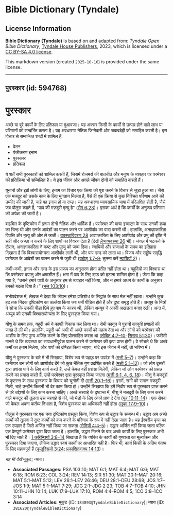 # Bible Dictionary (Tyndale)

## License Information

**Bible Dictionary (Tyndale)** is based on and adapted from: _Tyndale Open Bible Dictionary_, [Tyndale House Publishers](https://tyndaleopenresources.com/), 2023, which is licensed under a [CC BY-SA 4.0 license](https://creativecommons.org/licenses/by-sa/4.0/legalcode.en).

This markdown version (created `2025-10-16`) is provided under the same license.



--------------------------------

## पुरस्कार (id: 594768)

पुरस्कार
========

अच्छे या बुरे कार्यों के लिए प्रतिफल या मुआवजा। यह अक्सर किसी के कार्यों से उत्पन्न होने वाले लाभ या परिणामों को सन्दर्भित करता है। यह अवधारणा नैतिक जिम्मेदारी और जवाबदेही को समाहित करती है। इस विचार से सम्बन्धित शब्दों में शामिल हैं:

* वेतन
* पंजीकरण इनाम
* पुरस्कार
* प्रतिफल

ये शर्तें सभी पुरस्कारों को शामिल करती हैं, जिसमें रोजमर्रा की बातचीत और मनुष्य के व्यवहार पर परमेश्वर की प्रतिक्रिया भी सम्मिलित है। ये इस जीवन और अगले जीवन दोनों को समाहित करती हैं।

यूनानी और इब्री लोगों के लिए, इनाम का विचार एक क्रिया को पूरा करने के विचार से जुड़ा हुआ था। जैसे एक मजदूर को उसके काम के लिए भुगतान मिलता है, वैसे ही एक क्रिया से कुछ निश्चित परिणाम आने की उम्मीद की जाती है, चाहे वह इनाम हो या दण्ड। यह अवधारणा व्यावसायिक भाषा में परिलक्षित होती है, जैसे जब पौलुस कहते हैं, "पाप की मज़दूरी मृत्यु है" ([रोम 6:23](https://ref.ly/Rom6:23))। इसका अर्थ है कि कार्यों के अनुरूप परिणाम की अपेक्षा की जाती है।

बाइबिल के दृष्टिकोण में इनाम दोनों नैतिक और धार्मिक हैं। परमेश्वर की वाचा इस्राएल के साथ उनकी कृपा का चिन्ह थी और उनके आदेशों का पालन करने पर आशीर्वाद का वादा करती थी। हालांकि, अनाज्ञाकारिता विपत्ति और मृत्यु की ओर ले जाती। [व्य्वस्थाविवरण 28](https://ref.ly/Deut28:1-Deut28:68) आज्ञाकारिता के लिए आशीर्वाद और प्रभु की दृष्टि में सही और अच्छा न करने के लिए शापों का विवरण देता है (देखें [लैव्यव्यवस्था 26](https://ref.ly/Lev26:1-Lev26:46) भी)। जंगल में भटकने के दौरान, अनाज्ञाकारिता ने कष्ट और मृत्यु को जन्म दिया। न्यायियों और राजाओं के समय का इतिहास दिखाता है कि विश्वासयोग्यता आशीर्वाद लाती थी, और पाप दण्ड को लाता था। विजय और राष्ट्रीय समृद्धि परमेश्वर के आदेशों का पालन करने से जुड़ी थी ([यहोशू 1:7–9](https://ref.ly/Josh1:7-Josh1:9); तुलना करें [न्यायियों 2](https://ref.ly/Judg2:1-Judg2:23))।

कभी\-कभी, इनाम और दण्ड के इस प्रारूप का अनुसरण होता प्रतीत नहीं होता था। यहूदियों का विश्वास था कि परमेश्वर दयालु और क्षमाशील हैं। क्षमा में पाप के लिए दण्ड को हटाना शामिल होता है। जैसा कि कहा गया है, “उसने हमारे पापों के अनुसार हम से व्यवहार नहीं किया, और न हमारे अधर्म के कामों के अनुसार हमको बदला दिया है।” ([भज 103:10](https://ref.ly/Ps103:10))।

सभोपदेशक में, लेखक ने देखा कि जीवन हमेशा प्रतिशोध के सिद्धांत के साथ मेल नहीं खाता। उन्होंने कुछ हद तक निंदक दृष्टिकोण का उल्लेख किया जब धर्मी पीड़ित होते हैं और दुष्ट समृद्ध होते हैं। अय्यूब के मित्रों ने सोचा कि उनकी पीड़ा छिपे हुए पाप के कारण थी, लेकिन अय्यूब ने अपनी अखंडता बनाए रखी। अन्त में, अय्यूब को उनकी विश्वासयोग्यता के लिए पुरस्कृत किया गया।

यीशु के समय तक, यहूदी धर्म ने काफी विकास कर लिया था। रोमी कानून ने पुरानी कानूनी प्रणाली की जगह ले ली थी। हालांकि, यहूदी धर्म अभी भी अच्छे कार्यों को महत्व देता था और लोगों को परमेश्वर की आशीष के लिए पुण्य अर्जित करने के लिए प्रोत्साहित करता था ([तोबित 4:7–10](https://ref.ly/Tob4:7-Tob4:10); [सिराच 51:30](https://ref.ly/Sir51:30))। फरीसी मानते थे कि व्यवस्था का सावधानीपूर्वक पालन करने से परमेश्वर की कृपा प्राप्त होगी। वे सोचते थे कि अच्छे कर्मों का इनाम मिलेगा, और पापों को दण्डित किया जाएगा, यदि इस जीवन में नहीं, तो भविष्य में।

यीशु ने पुरस्कार के बारे में भी सिखाया, विशेष रूप से पहाड़ पर उपदेश में ([मत्ती 5–7](https://ref.ly/Matt5:1-Matt7:29))। उन्होंने कहा कि परमेश्वर उन लोगों को आशीर्वाद देंगे जो कुछ नैतिक गुण प्रदर्शित करते हैं ([मत्ती 5:1–12](https://ref.ly/Matt5:1-Matt5:12))। जो लोग दूसरों द्वारा प्रशंसा पाने के लिए कार्य करते हैं, उन्हें केवल वही प्रशंसा मिलेगी, लेकिन जो लोग परमेश्वर को प्रसन्न करने का प्रयास करते हैं, उन्हें परमेश्वर द्वारा पुरस्कृत किया जाएगा ([मत्ती 6:1, 4, 6, 18](https://ref.ly/Matt6:1))। यीशु ने मजदूरों के दृष्टान्त के साथ पुरस्कार के विचार को चुनौती दी ([मत्ती 20:1–16](https://ref.ly/Matt20:1-Matt20:16))। इसमें, सभी को समान मजदूरी मिली, चाहे उन्होंने कितनी भी देर काम किया हो। उन्होंने सिखाया कि हमें निर्दोष रूप से पुरस्कार प्राप्त करने से परे उद्देश्यों के लिए काम करना चाहिए। अच्छे चरवाहे के दृष्टान्त में, यीशु ने मज़दूरी के लिए काम करने वाले मजदूर की तुलना उस चरवाहे से की, जो भेड़ों के लिए अपने प्राण दे देगा ([यूह 10:11–14](https://ref.ly/John10:11-John10:14))। एक सेवक जो केवल अपना कर्तव्य निभाता है, विशेष पुरस्कार का अधिकारी नहीं होता ([लूका 17:9–10](https://ref.ly/Luke17:9-Luke17:10))।

पौलुस ने पुरस्कार पर एक नया दृष्टिकोण प्रस्तुत किया, विशेष रूप से उद्धार के सम्बन्ध में। उद्धार अब अच्छे कार्यों की तुलना में दुष्ट कार्यों को कम करने के परिणाम के रूप में नहीं देखा जाता है। यह ईश्वरीय कृपा का एक उपहार है जिसे अर्जित नहीं किया जा सकता ([रोमियों 4:4–5](https://ref.ly/Rom4:4-Rom4:5))। उद्धार अर्जित नहीं किया जाता बल्कि एक प्रेमपूर्ण परमेश्वर द्वारा दिया जाता है। हालांकि, उद्धार मिलने के बाद अच्छे कार्यों के लिए पुरस्कार अभी भी दिए जाते हैं। [1 कुरिन्थियों 3:8–14](https://ref.ly/1Cor3:8-1Cor3:14) सिखाता है कि व्यक्ति के कार्यों की गुणवत्ता का मूल्यांकन और पुरस्कार दिया जाएगा, लेकिन उद्धार स्वयं कार्यों पर आधारित नहीं है। फिर भी, कार्य किसी के अंतिम गंतव्य के लिए महत्वपूर्ण हैं ([कुलुस्सियों 3:24](https://ref.ly/Col3:24); [प्रकाशितवाक्य 14:13](https://ref.ly/Rev14:13))।

*यह भी देखें* मुकुट; न्याय।

* **Associated Passages:** PSA 103:10; MAT 6:1; MAT 6:4; MAT 6:6; MAT 6:18; ROM 6:23; COL 3:24; REV 14:13; SIR 51:30; MAT 20:1–MAT 20:16; MAT 5:1–MAT 5:12; LEV 26:1–LEV 26:46; DEU 28:1–DEU 28:68; JOS 1:7–JOS 1:9; MAT 5:1–MAT 7:29; JDG 2:1–JDG 2:23; TOB 4:7–TOB 4:10; JHN 10:11–JHN 10:14; LUK 17:9–LUK 17:10; ROM 4:4–ROM 4:5; 1CO 3:8–1CO 3:14
* **Associated Articles:** मुकुट (ID: `184893@TyndaleBibleDictionary`); न्याय (ID: `381620@TyndaleBibleDictionary`)

